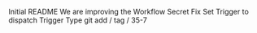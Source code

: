 Initial README
We are improving the Workflow
Secret Fix
Set Trigger to dispatch
Trigger Type
git add / tag / 35-7